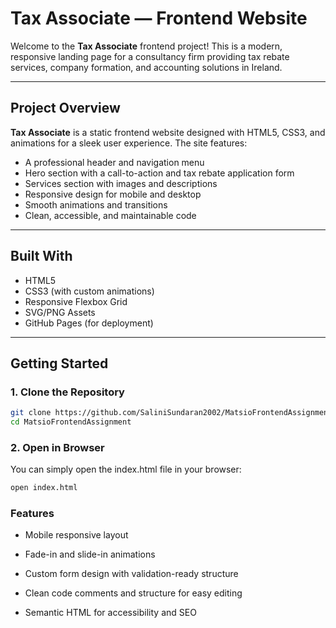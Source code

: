 # Tax Associate — Frontend Website

Welcome to the **Tax Associate** frontend project! This is a modern, responsive landing page for a consultancy firm providing tax rebate services, company formation, and accounting solutions in Ireland.


---

## Project Overview

**Tax Associate** is a static frontend website designed with HTML5, CSS3, and animations for a sleek user experience. The site features:

- A professional header and navigation menu
- Hero section with a call-to-action and tax rebate application form
- Services section with images and descriptions
- Responsive design for mobile and desktop
- Smooth animations and transitions
- Clean, accessible, and maintainable code

---

##  Built With

-  HTML5
-  CSS3 (with custom animations)
-  Responsive Flexbox Grid
-  SVG/PNG Assets
-  GitHub Pages (for deployment)

---

## Getting Started

### 1. Clone the Repository
```bash
git clone https://github.com/SaliniSundaran2002/MatsioFrontendAssignment.git
cd MatsioFrontendAssignment
```

### 2. Open in Browser
You can simply open the index.html file in your browser:
```bash
open index.html
```

### Features
- Mobile responsive layout

- Fade-in and slide-in animations

- Custom form design with validation-ready structure

- Clean code comments and structure for easy editing

- Semantic HTML for accessibility and SEO


